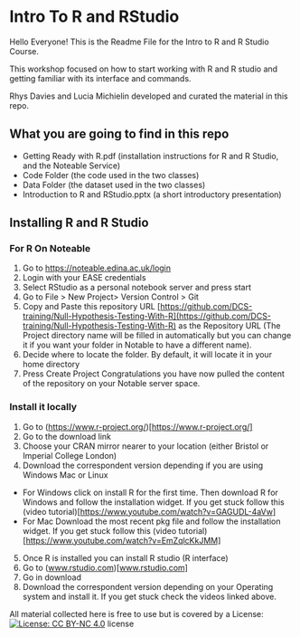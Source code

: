 # Intro To R and RStudio

Hello Everyone! This is the Readme File for the Intro to R and R Studio Course.

This workshop focused on how to start working with R and R studio and getting familiar with its interface and commands.

Rhys Davies and Lucia Michielin developed and curated the material in this repo.

## What you are going to find in this repo

- Getting Ready with R.pdf (installation instructions for R and R Studio, and the Noteable Service)
- Code Folder (the code used in the two classes)
- Data Folder (the dataset used in the two classes)
- Introduction to R and RStudio.pptx (a short introductory presentation)

 
## Installing R and R Studio
### For R On Noteable

1. Go to https://noteable.edina.ac.uk/login
2. Login with your EASE credentials
3. Select RStudio as a personal notebook server and press start
4. Go to File > New Project> Version Control > Git
5. Copy and Paste this repository URL [https://github.com/DCS-training/Null-Hypothesis-Testing-With-R](https://github.com/DCS-training/Null-Hypothesis-Testing-With-R) as the Repository URL (The Project directory name will be filled in automatically but you can change it if you want your folder in Notable to have a different name).
6. Decide where to locate the folder. By default, it will locate it in your home directory
7. Press Create Project
Congratulations you have now pulled the content of the repository on your Notable server space.

### Install it locally
1. Go to (https://www.r-project.org/)[https://www.r-project.org/]
2. Go to the download link
3. Choose your CRAN mirror nearer to your location (either Bristol or Imperial College London)
4. Download the correspondent version depending if you are using Windows Mac or Linux
- For Windows click on install R for the first time. Then download R for Windows and follow the installation widget. If you get stuck follow this (video tutorial)[https://www.youtube.com/watch?v=GAGUDL-4aVw]
- For Mac Download the most recent pkg file and follow the installation widget. If you get stuck follow this (video tutorial)[https://www.youtube.com/watch?v=EmZqlcKkJMM]
5. Once R is installed you can install R studio (R interface)
6. Go to (www.rstudio.com)[www.rstudio.com]
7. Go in download
8. Download the correspondent version depending on your Operating system and install it. If you get stuck check the videos linked above. 



All material collected here is free to use but is covered by a License: [![License: CC BY-NC 4.0](https://licensebuttons.net/l/by-nc/4.0/80x15.png)](https://creativecommons.org/licenses/by-nc/4.0/) license
